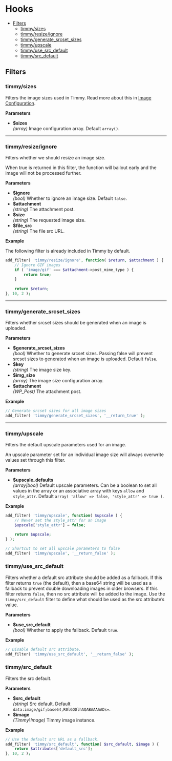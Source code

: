 # Hooks

- [Filters](#filters)
	- [timmy/sizes](#timmysizes)
	- [timmy/resize/ignore](#timmyresizeignore)
	- [timmy/generate_srcset_sizes](#timmygenerate_srcset_sizes)
	- [timmy/upscale](#timmyupscale)
	- [timmy/use_src_default](#timmyuse_src_default)
	- [timmy/src_default](#timmysrc_default)

## Filters

### timmy/sizes

Filters the image sizes used in Timmy. Read more about this in [Image Configuration](./image-configuration.md).

**Parameters**

- **$sizes**  
	*(array)* Image configuration array. Default `array()`.

---

### timmy/resize/ignore

Filters whether we should resize an image size.

When true is returned in this filter, the function will bailout early and the image will not be processed further.

**Parameters**

- **$ignore**  
	*(bool)* Whether to ignore an image size. Default `false`.
- **$attachment**  
	*(string)* The attachment post.
- **$size**  
	*(string)* The requested image size.
- **$file_src**  
	*(string)* The file src URL.

**Example**

The following filter is already included in Timmy by default. 

```php
add_filter( 'timmy/resize/ignore', function( $return, $attachment ) {
    // Ignore GIF images
    if ( 'image/gif' === $attachment->post_mime_type ) {
    	return true;
    }
    
    return $return;
}, 10, 2 );
```

---

### timmy/generate_srcset_sizes

Filters whether srcset sizes should be generated when an image is uploaded.

**Parameters**

- **$generate_srcset_sizes**  
    *(bool)* Whether to generate srcset sizes. Passing false will prevent srcset sizes to generated when an image is uploaded. Default `false`.
- **$key**  
	*(string)* The image size key.
- **$img_size**  
    *(array)* The image size configuration array.
- **$attachment**  
    *(WP_Post)* The attachment post.

**Example**

```php
// Generate srcset sizes for all image sizes
add_filter( 'timmy/generate_srcset_sizes', '__return_true' );
```

---

### timmy/upscale

Filters the default upscale parameters used for an image.

An upscale parameter set for an individual image size will always overwrite values set through this filter.

**Parameters**

- **$upscale_defaults**  
	*(array|bool)* Default upscale parameters. Can be a boolean to set all values in the array or an associative array with keys `allow` and `style_attr`. Default `array( 'allow' => false, 'style_attr' => true )`.

**Example**

```php
add_filter( 'timmy/upscale', function( $upscale ) {
    // Never set the style_attr for an image
    $upscale['style_attr'] = false;

    return $upscale;
} );

// Shortcut to set all upscale parameters to false
add_filter( 'timmy/upscale', '__return_false' );
```

### timmy/use_src_default

Filters whether a default src attribute should be added as a fallback.
If this filter returns `true` (the default), then a base64 string will be used as a fallback to
prevent double downloading images in older browsers. If this filter returns `false`, then no src
attribute will be added to the image. Use the `timmy/src_default` filter to define what should be
used as the src attribute’s value.

**Parameters**

- **$use_src_default**  
	*(bool)* Whether to apply the fallback. Default `true`.

**Example**

```php
// Disable default src attribute.
add_filter( 'timmy/use_src_default', '__return_false' );
```

### timmy/src_default

Filters the src default.

**Parameters**

- **$src_default**  
    *(string)* Src default. Default `data:image/gif;base64,R0lGODlhAQABAAAAADs=`.
- **$image**  
    *(Timmy\Image)* Timmy image instance.

**Example**

```php
// Use the default src URL as a fallback.
add_filter( 'timmy/src_default', function( $src_default, $image ) {
    return $attributes['default_src'];
}, 10, 2 );
```
